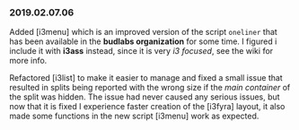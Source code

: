 ### 2019.02.07.06

Added [i3menu] which is an improved version of the script `oneliner` that has been available in the **budlabs organization** for some time. I figured i include it with **i3ass** instead, since it is very *i3 focused*, see the wiki for more info.  

Refactored [i3list] to make it easier to manage and fixed a small issue that resulted in splits being reported with the wrong size if the *main container* of the split was hidden. The issue had never caused any serious issues, but now that it is fixed I experience faster creation of the [i3fyra] layout, it also made some functions in the new script [i3menu] work as expected.
